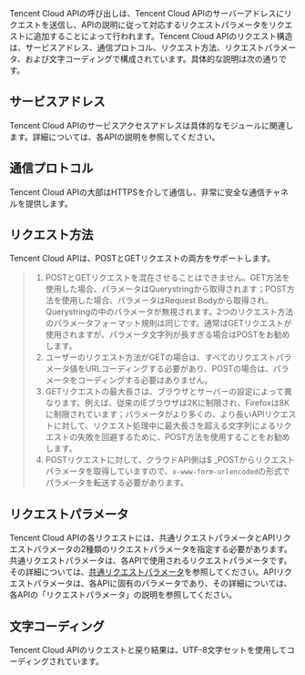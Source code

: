 

Tencent Cloud APIの呼び出しは、Tencent Cloud APIのサーバーアドレスにリクエストを送信し、APIの説明に従って対応するリクエストパラメータをリクエストに追加することによって行われます。Tencent Cloud APIのリクエスト構造は、サービスアドレス、通信プロトコル、リクエスト方法、リクエストパラメータ、および文字コーディングで構成されています。具体的な説明は次の通りです。

## サービスアドレス
Tencent Cloud APIのサービスアクセスアドレスは具体的なモジュールに関連します。詳細については、各APIの説明を参照してください。

## 通信プロトコル
Tencent Cloud APIの大部はHTTPSを介して通信し、非常に安全な通信チャネルを提供します。

## リクエスト方法
Tencent Cloud APIは、POSTとGETリクエストの両方をサポートします。

>
>1. POSTとGETリクエストを混在させることはできません。GET方法を使用した場合、パラメータはQuerystringから取得されます；POST方法を使用した場合、パラメータはRequest Bodyから取得され、Querystringの中のパラメータが無視されます。2つのリクエスト方法のパラメータフォーマット規則は同じです。通常はGETリクエストが使用されますが、パラメータ文字列が長すぎる場合はPOSTをお勧めします。
>2. ユーザーのリクエスト方法がGETの場合は、すべてのリクエストパラメータ値をURLコーディングする必要があり、POSTの場合は、パラメータをコーディングする必要はありません。
>3. GETリクエストの最大長さは、ブラウザとサーバーの設定によって異なります。例えば、従来のIEブラウザは2Kに制限され、Firefoxは8Kに制限されています；パラメータがより多くの、より長いAPIリクエストに対して、リクエスト処理中に最大長さを超える文字列によるリクエストの失敗を回避するために、POST方法を使用することをお勧めします。
>4. POSTリクエストに対して、クラウドAPI側は$ _POSTからリクエストパラメータを取得していますので、`x-www-form-urlencoded`の形式でパラメータを転送する必要があります。

## リクエストパラメータ
Tencent Cloud APIの各リクエストには、共通リクエストパラメータとAPIリクエストパラメータの2種類のリクエストパラメータを指定する必要があります。共通リクエストパラメータは、各APIで使用されるリクエストパラメータです。その詳細については、[共通リクエストパラメータ](https://cloud.tencent.com/document/product/1014/31224)を参照してください。APIリクエストパラメータは、各APIに固有のパラメータであり、その詳細については、各APIの「リクエストパラメータ」の説明を参照してください。

## 文字コーディング
Tencent Cloud APIのリクエストと戻り結果は、UTF-8文字セットを使用してコーディングされています。

